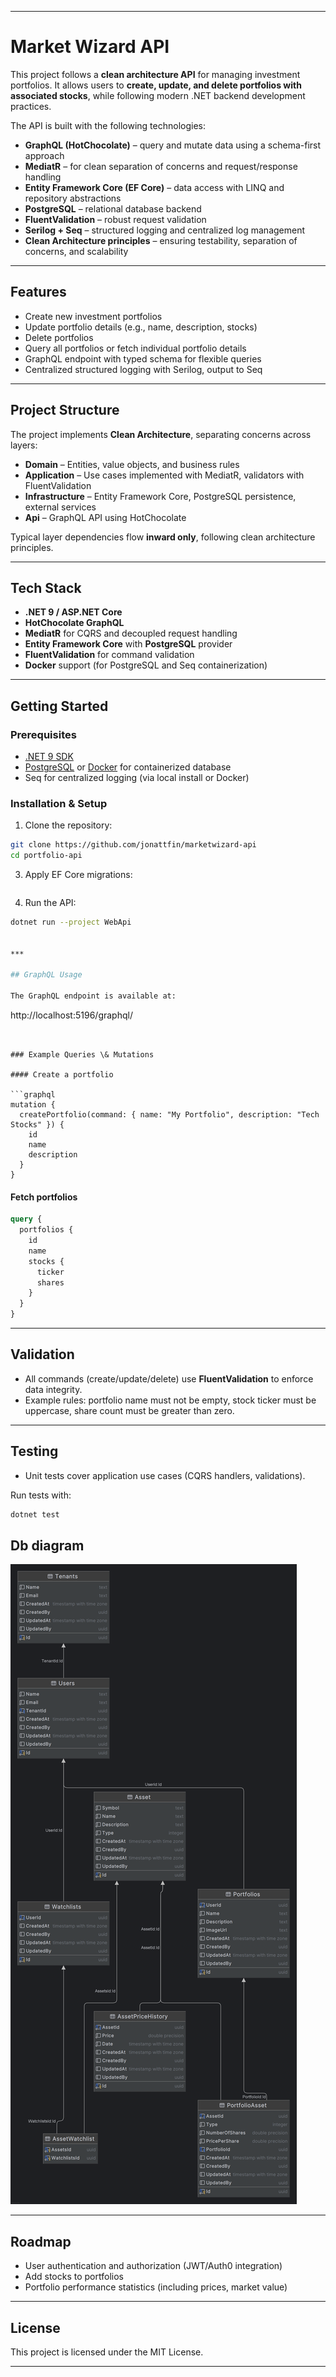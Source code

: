 
***

# Market Wizard API

This project follows a **clean architecture API** for managing investment portfolios. It allows users to **create, update, and delete portfolios with associated stocks**, while following modern .NET backend development practices.

The API is built with the following technologies:

- **GraphQL (HotChocolate)** – query and mutate data using a schema-first approach
- **MediatR** – for clean separation of concerns and request/response handling
- **Entity Framework Core (EF Core)** – data access with LINQ and repository abstractions
- **PostgreSQL** – relational database backend
- **FluentValidation** – robust request validation
- **Serilog + Seq** – structured logging and centralized log management
- **Clean Architecture principles** – ensuring testability, separation of concerns, and scalability

***

## Features

- Create new investment portfolios
- Update portfolio details (e.g., name, description, stocks)
- Delete portfolios
- Query all portfolios or fetch individual portfolio details
- GraphQL endpoint with typed schema for flexible queries
- Centralized structured logging with Serilog, output to Seq

***

## Project Structure

The project implements **Clean Architecture**, separating concerns across layers:

- **Domain** – Entities, value objects, and business rules
- **Application** – Use cases implemented with MediatR, validators with FluentValidation
- **Infrastructure** – Entity Framework Core, PostgreSQL persistence, external services
- **Api** – GraphQL API using HotChocolate

Typical layer dependencies flow **inward only**, following clean architecture principles.

***

## Tech Stack

- **.NET 9 / ASP.NET Core**
- **HotChocolate GraphQL**
- **MediatR** for CQRS and decoupled request handling
- **Entity Framework Core** with **PostgreSQL** provider
- **FluentValidation** for command validation
- **Docker** support (for PostgreSQL and Seq containerization)
***

## Getting Started

### Prerequisites

- [.NET 9 SDK](https://dotnet.microsoft.com/download)
- [PostgreSQL](https://www.postgresql.org/download/) or [Docker](https://www.docker.com/) for containerized database
- Seq for centralized logging (via local install or Docker)

### Installation \& Setup

1. Clone the repository:

```bash
git clone https://github.com/jonattfin/marketwizard-api
cd portfolio-api
```

3. Apply EF Core migrations:

```bash
```

4. Run the API:

```bash
dotnet run --project WebApi


***

## GraphQL Usage

The GraphQL endpoint is available at:

```
http://localhost:5196/graphql/
```


### Example Queries \& Mutations

#### Create a portfolio

```graphql
mutation {
  createPortfolio(command: { name: "My Portfolio", description: "Tech Stocks" }) {
    id
    name
    description
  }
}
```


#### Fetch portfolios

```graphql
query {
  portfolios {
    id
    name
    stocks {
      ticker
      shares
    }
  }
}
```


***

## Validation

- All commands (create/update/delete) use **FluentValidation** to enforce data integrity.
- Example rules: portfolio name must not be empty, stock ticker must be uppercase, share count must be greater than zero.

***

## Testing

- Unit tests cover application use cases (CQRS handlers, validations).

Run tests with:

```bash
dotnet test
```
## Db diagram

![Alt text](./diagram.png "Db diagram")

***

## Roadmap

- User authentication and authorization (JWT/Auth0 integration)
- Add stocks to portfolios
- Portfolio performance statistics (including prices, market value)

***


## License

This project is licensed under the MIT License.

***

